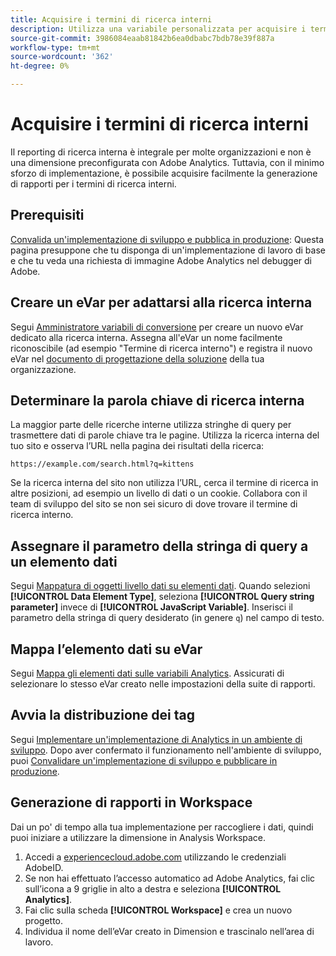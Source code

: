 ```yaml
---
title: Acquisire i termini di ricerca interni
description: Utilizza una variabile personalizzata per acquisire i termini di ricerca interna.
source-git-commit: 3986084eaab81842b6ea0dbabc7bdb78e39f887a
workflow-type: tm+mt
source-wordcount: '362'
ht-degree: 0%

---
```



# Acquisire i termini di ricerca interni

Il reporting di ricerca interna è integrale per molte organizzazioni e non è una dimensione preconfigurata con Adobe Analytics. Tuttavia, con il minimo sforzo di implementazione, è possibile acquisire facilmente la generazione di rapporti per i termini di ricerca interni.

## Prerequisiti

[Convalida un&#39;implementazione di sviluppo e pubblica in produzione](../launch/validate-publish-prod.md): Questa pagina presuppone che tu disponga di un&#39;implementazione di lavoro di base e che tu veda una richiesta di immagine Adobe Analytics nel debugger di Adobe.

## Creare un eVar per adattarsi alla ricerca interna

Segui [Amministratore variabili di conversione](/help/admin/admin/conversion-var-admin/conversion-var-admin.md) per creare un nuovo eVar dedicato alla ricerca interna. Assegna all&#39;eVar un nome facilmente riconoscibile (ad esempio &quot;Termine di ricerca interno&quot;) e registra il nuovo eVar nel [documento di progettazione della soluzione](../prepare/solution-design.md) della tua organizzazione.

## Determinare la parola chiave di ricerca interna

La maggior parte delle ricerche interne utilizza stringhe di query per trasmettere dati di parole chiave tra le pagine. Utilizza la ricerca interna del tuo sito e osserva l’URL nella pagina dei risultati della ricerca:

`https://example.com/search.html?q=kittens`

Se la ricerca interna del sito non utilizza l’URL, cerca il termine di ricerca in altre posizioni, ad esempio un livello di dati o un cookie. Collabora con il team di sviluppo del sito se non sei sicuro di dove trovare il termine di ricerca interno.

## Assegnare il parametro della stringa di query a un elemento dati

Segui [Mappatura di oggetti livello dati su elementi dati](../launch/layer-to-elements.md). Quando selezioni **[!UICONTROL Data Element Type]**, seleziona **[!UICONTROL Query string parameter]** invece di **[!UICONTROL JavaScript Variable]**. Inserisci il parametro della stringa di query desiderato (in genere `q`) nel campo di testo.

## Mappa l’elemento dati su eVar

Segui [Mappa gli elementi dati sulle variabili Analytics](../launch/elements-to-variable.md). Assicurati di selezionare lo stesso eVar creato nelle impostazioni della suite di rapporti.

## Avvia la distribuzione dei tag

Segui [Implementare un&#39;implementazione di Analytics in un ambiente di sviluppo](../launch/deploy-dev.md). Dopo aver confermato il funzionamento nell&#39;ambiente di sviluppo, puoi [Convalidare un&#39;implementazione di sviluppo e pubblicare in produzione](../launch/validate-publish-prod.md).

## Generazione di rapporti in Workspace

Dai un po&#39; di tempo alla tua implementazione per raccogliere i dati, quindi puoi iniziare a utilizzare la dimensione in Analysis Workspace.

1. Accedi a [experiencecloud.adobe.com](https://experiencecloud.adobe.com) utilizzando le credenziali AdobeID.
2. Se non hai effettuato l’accesso automatico ad Adobe Analytics, fai clic sull’icona a 9 griglie in alto a destra e seleziona **[!UICONTROL Analytics]**.
3. Fai clic sulla scheda **[!UICONTROL Workspace]** e crea un nuovo progetto.
4. Individua il nome dell’eVar creato in Dimension e trascinalo nell’area di lavoro.

